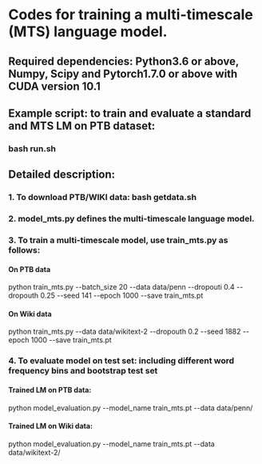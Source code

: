 # Codes for training a multi-timescale (MTS) language model. 
## Required dependencies: Python3.6 or above, Numpy, Scipy and Pytorch1.7.0 or above with CUDA version 10.1 

## Example script: to train and evaluate a standard and MTS LM on PTB dataset:

### bash run.sh

## Detailed description:

### 1. To download PTB/WIKI data: bash getdata.sh

### 2. model_mts.py defines the multi-timescale language model.

### 3. To train a multi-timescale model, use train_mts.py as follows:

#### On PTB data

python train_mts.py --batch_size 20 --data data/penn --dropouti 0.4 --dropouth 0.25 --seed 141 --epoch 1000 --save train_mts.pt 

#### On Wiki data 

python train_mts.py --data data/wikitext-2 --dropouth 0.2 --seed 1882 --epoch 1000 --save train_mts.pt 

### 4. To evaluate model on test set: including different word frequency bins and bootstrap test set 

#### Trained LM on PTB data: 
python model_evaluation.py --model_name train_mts.pt --data data/penn/

#### Trained LM on Wiki data: 
python model_evaluation.py --model_name train_mts.pt --data data/wikitext-2/